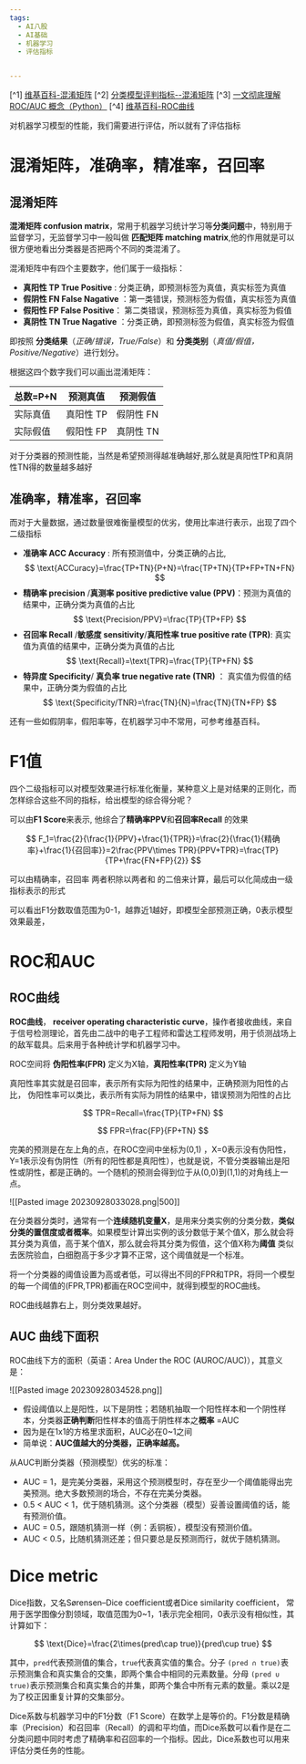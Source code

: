 ```yaml
---
tags:
  - AI八股
  - AI基础
  - 机器学习
  - 评估指标


---
```

[^1]  [维基百科-混淆矩阵](https://en.wikipedia.org/wiki/Confusion_matrix#cite_note-11)
[^2] [分类模型评判指标--混淆矩阵](https://zhuanlan.zhihu.com/p/111274912)
[^3]  [一文彻底理解 ROC/AUC 概念（Python）](https://mp.weixin.qq.com/s/sT2Y_kMetS91iUPH7XUgqg)
[^4]  [维基百科-ROC曲线](https://en.wikipedia.org/wiki/Receiver_operating_characteristic)


对机器学习模型的性能，我们需要进行评估，所以就有了评估指标

# 混淆矩阵，准确率，精准率，召回率

## 混淆矩阵

**混淆矩阵 confusion matrix**，常用于机器学习统计学习等**分类问题**中，特别用于监督学习，无监督学习中一般叫做 **匹配矩阵 matching matrix**,他的作用就是可以很方便地看出分类器是否把两个不同的类混淆了。

混淆矩阵中有四个主要数字，他们属于一级指标：

- **真阳性 TP True Positive** : 分类正确，即预测标签为真值，真实标签为真值
- **假阴性 FN False Nagative** ：第一类错误，预测标签为假值，真实标签为真值
- **假阳性 FP False Positive**： 第二类错误，预测标签为真值，真实标签为假值
- **真阴性 TN True Nagative** ：分类正确，即预测标签为假值，真实标签为假值

即按照 **分类结果**（*正确/错误，True/False*）和 **分类类别**（*真值/假值， Positive/Negative*）进行划分。

根据这四个数字我们可以画出混淆矩阵：

| 总数=P+N | 预测真值  | 预测假值  |
| -------- | --------- | --------- |
| 实际真值 | 真阳性 TP | 假阴性 FN |
| 实际假值 | 假阳性 FP | 真阴性 TN |

对于分类器的预测性能，当然是希望预测得越准确越好,那么就是真阳性TP和真阴性TN得的数量越多越好

## 准确率，精准率，召回率

而对于大量数据，通过数量很难衡量模型的优劣，使用比率进行表示，出现了四个二级指标

- **准确率 ACC Accuracy** : 所有预测值中，分类正确的占比,
  $$
  \text{ACCuracy}=\frac{TP+TN}{P+N}=\frac{TP+TN}{TP+FP+TN+FN}
  $$
- **精确率 precision** /**真测率 positive predictive value (PPV)**：预测为真值的结果中，正确分类为真值的占比
  $$
  \text{Precision/PPV}=\frac{TP}{TP+FP}
  $$
- **召回率 Recall** /**敏感度 sensitivity**/**真阳性率 true positive rate (TPR)**: 真实值为真值的结果中，正确分类为真值的占比
  $$
  \text{Recall}=\text{TPR}=\frac{TP}{TP+FN}
  $$
- **特异度 Specificity**/ **真负率 true negative rate (TNR)** ： 真实值为假值的结果中，正确分类为假值的占比
  $$
  \text{Specificity/TNR}=\frac{TN}{N}=\frac{TN}{TN+FP}
  $$

还有一些如假阴率，假阳率等，在机器学习中不常用，可参考维基百科。

# F1值

四个二级指标可以对模型效果进行标准化衡量，某种意义上是对结果的正则化，而怎样综合这些不同的指标，给出模型的综合得分呢？

可以由**F1 Score**来表示, 他综合了**精确率PPV**和**召回率Recall** 的效果

$$
F_1=\frac{2}{\frac{1}{PPV}+\frac{1}{TPR}}=\frac{2}{\frac{1}{精确率}+\frac{1}{召回率}}=2\frac{PPV\times TPR}{PPV+TPR}=\frac{TP}{TP+\frac{FN+FP}{2}}
$$

可以由精确率，召回率 两者积除以两者和 的二倍来计算，最后可以化简成由一级指标表示的形式

可以看出F1分数取值范围为0-1，越靠近1越好，即模型全部预测正确，0表示模型效果最差，

# ROC和AUC

## ROC曲线

**ROC曲线**， **receiver operating characteristic curve**，操作者接收曲线，来自于信号检测理论，首先由二战中的电子工程师和雷达工程师发明，用于侦测战场上的敌军载具。后来用于各种统计学和机器学习中。

ROC空间将 **伪阳性率(FPR)** 定义为X轴，**真阳性率(TPR)** 定义为Y轴

真阳性率其实就是召回率，表示所有实际为阳性的结果中，正确预测为阳性的占比，
伪阳性率可以类比，表示所有实际为阴性的结果中，错误预测为阳性的占比

$$
TPR=Recall=\frac{TP}{TP+FN}
$$

$$
FPR=\frac{FP}{FP+TN}
$$

完美的预测是在左上角的点，在ROC空间中坐标为(0,1) ，X=0表示没有伪阳性，Y=1表示没有伪阴性（所有的阳性都是真阳性），也就是说，不管分类器输出是阳性或阴性，都是正确的。一个随机的预测会得到位于从(0,0)到(1,1)的对角线上一点。

![[Pasted image 20230928033028.png|500]]

在分类器分类时，通常有一个**连续随机变量X**，是用来分类实例的分类分数，**类似分类的置信度或者概率**。如果模型计算出实例的该分数低于某个值X，那么就会将其分类为真值，高于某个值X，那么就会将其分类为假值，这个值X称为**阈值**
类似去医院验血，白细胞高于多少才算不正常，这个阈值就是一个标准。

将一个分类器的阈值设置为高或者低，可以得出不同的FPR和TPR，将同一个模型的每一个阈值的(FPR,TPR)都画在ROC空间中，就得到模型的ROC曲线。

ROC曲线越靠右上，则分类效果越好。

## AUC 曲线下面积

ROC曲线下方的面积（英语：Area Under the  ROC (AUROC/AUC)），其意义是：

![[Pasted image 20230928034528.png]]

- 假设阈值以上是阳性，以下是阴性；若随机抽取一个阳性样本和一个阴性样本，分类器**正确判断**阳性样本的值高于阴性样本之**概率** =AUC
- 因为是在1x1的方格里求面积，AUC必在0~1之间
- 简单说：**AUC值越大的分类器，正确率越高。**

从AUC判断分类器（预测模型）优劣的标准：

- AUC = 1，是完美分类器，采用这个预测模型时，存在至少一个阈值能得出完美预测。绝大多数预测的场合，不存在完美分类器。
- 0.5 < AUC < 1，优于随机猜测。这个分类器（模型）妥善设置阈值的话，能有预测价值。
- AUC = 0.5，跟随机猜测一样（例：丢铜板），模型没有预测价值。
- AUC < 0.5，比随机猜测还差；但只要总是反预测而行，就优于随机猜测。

# Dice metric

Dice指数，又名Sørensen–Dice coefficient或者Dice similarity coefficient， 常用于医学图像分割领域，取值范围为0~1，1表示完全相同，0表示没有相似性，其计算如下：

$$
\text{Dice}=\frac{2\times(pred\cap true)}{pred\cup true}
$$

其中，`pred`代表预测值的集合，`true`代表真实值的集合。分子 `(pred ∩ true)`表示预测集合和真实集合的交集，即两个集合中相同的元素数量。分母 `(pred ∪ true)`表示预测集合和真实集合的并集，即两个集合中所有元素的数量。乘以2是为了校正因重复计算的交集部分。

Dice系数与机器学习中的F1分数（F1 Score）在数学上是等价的。F1分数是精确率（Precision）和召回率（Recall）的调和平均值，而Dice系数可以看作是在二分类问题中同时考虑了精确率和召回率的一个指标。因此，Dice系数也可以用来评估分类任务的性能。
